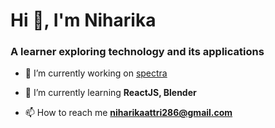 <h1 >Hi 👋, I'm Niharika</h1>
<h3 >A learner exploring technology and its applications </h3>

- 🔭 I’m currently working on [spectra](https://github.com/Niharika-Attri/spectra-1)

- 🌱 I’m currently learning **ReactJS, Blender**

- 📫 How to reach me **niharikaattri286@gmail.com**
